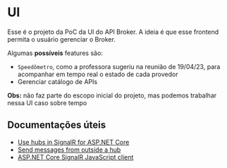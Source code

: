# UI

Esse é o projeto da PoC da UI do API Broker. A ideia é que esse frontend permita o usuário gerenciar o Broker.

Algumas **possíveis** features são:
* `Speedômetro`, como a professora sugeriu na reunião de 19/04/23, para acompanhar em tempo real o estado de cada provedor
* Gerenciar catálogo de APIs

**Obs:** não faz parte do escopo inicial do projeto, mas podemos trabalhar nessa UI caso sobre tempo

## Documentações úteis

* [Use hubs in SignalR for ASP.NET Core](https://learn.microsoft.com/en-us/aspnet/core/signalr/hubs?view=aspnetcore-7.0)
* [Send messages from outside a hub](https://learn.microsoft.com/en-us/aspnet/core/signalr/hubcontext?view=aspnetcore-7.0)
* [ASP.NET Core SignalR JavaScript client](https://learn.microsoft.com/en-us/aspnet/core/signalr/javascript-client?view=aspnetcore-7.0&tabs=visual-studio)